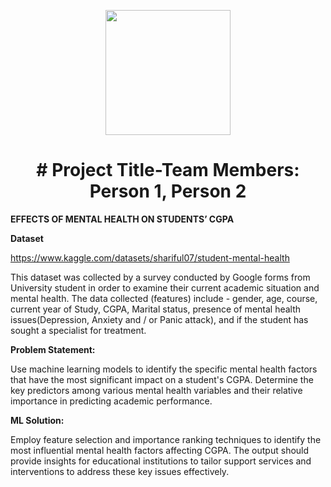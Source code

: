 
<p align = "center" draggable=”false” ><img src="https://encrypted-tbn0.gstatic.com/images?q=tbn:ANd9GcR8HNB-ex4xb4H3-PXRcywP5zKC_3U8VzQTPA&usqp=CAU" 
     width="200px"
     height="auto"/>
</p>



# <h1 align="center" id="heading"># Project Title-Team Members: Person 1, Person 2
</h1>


 **EFFECTS OF MENTAL HEALTH ON STUDENTS’ CGPA**

**Dataset**

https://www.kaggle.com/datasets/shariful07/student-mental-health

This dataset was collected by a survey conducted by Google forms from University student in order to examine their current academic situation and mental health. The data collected (features) include - gender, age, course, current year of Study, CGPA, Marital status, presence of mental health issues(Depression, Anxiety and / or Panic attack), and if the student has sought a specialist for treatment.

**Problem Statement:**

Use machine learning models to identify the specific mental health factors that have the most significant impact on a student's CGPA. Determine the key predictors among various mental health variables and their relative importance in predicting academic performance.

**ML Solution:**

Employ feature selection and importance ranking techniques to identify the most influential mental health factors affecting CGPA. The output should provide insights for educational institutions to tailor support services and interventions to address these key issues effectively.
